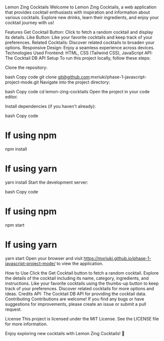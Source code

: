 Lemon Zing Cocktails
Welcome to Lemon Zing Cocktails, a web application that provides cocktail enthusiasts with inspiration and information about various cocktails. Explore new drinks, learn their ingredients, and enjoy your cocktail journey with us!


Features
Get Cocktail Button: Click to fetch a random cocktail and display its details.
Like Button: Like your favorite cocktails and keep track of your preferences.
Related Cocktails: Discover related cocktails to broaden your options.
Responsive Design: Enjoy a seamless experience across devices.
Technologies Used
Frontend: HTML, CSS (Tailwind CSS), JavaScript
API: The Cocktail DB API
Setup
To run this project locally, follow these steps:

Clone the repository:

bash
Copy code
git clone git@github.com:mxriuki/phase-1-javascript-project-mode.git
Navigate into the project directory:

bash
Copy code
cd lemon-zing-cocktails
Open the project in your code editor.

Install dependencies (if you haven't already):

bash
Copy code
# If using npm
npm install

# If using yarn
yarn install
Start the development server:

bash
Copy code
# If using npm
npm start

# If using yarn
yarn start
Open your browser and visit  https://mxriuki.github.io/phase-1-javascript-project-mode/ to view the application.

How to Use
Click the Get Cocktail button to fetch a random cocktail.
Explore the details of the cocktail including its name, category, ingredients, and instructions.
Like your favorite cocktails using the thumbs-up button to keep track of your preferences.
Discover related cocktails for more options and ideas.
Credits
API: The Cocktail DB API for providing the cocktail data.
Contributing
Contributions are welcome! If you find any bugs or have suggestions for improvements, please create an issue or submit a pull request.

License
This project is licensed under the MIT License. See the LICENSE file for more information.

Enjoy exploring new cocktails with Lemon Zing Cocktails! 🍹



